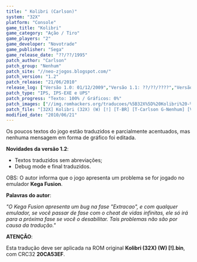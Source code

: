 ```yaml
---
title: " Kolibri (Carlson)"
system: "32X"
platform: "Console"
game_title: "Kolibri"
game_category: "Ação / Tiro"
game_players: "2"
game_developer: "Novotrade"
game_publisher: "Sega"
game_release_date: "??/??/1995"
patch_author: "Carlson"
patch_group: "Nenhum"
patch_site: "//neo-zjogos.blogspot.com/"
patch_version: "1.2"
patch_release: "21/06/2010"
release_log: ["Versão 1.0: 01/12/2009","Versão 1.1: ??/??/????","Versão 1.2: 21/06/2010"]
patch_type: "IPS, IPS-EXE e UPS"
patch_progress: "Texto: 100% / Gráficos: 0%"
patch_images: ["//img.romhackers.org/traducoes/%5B32X%5D%20Kolibri%20-%20Carlson%20-%201.png","//img.romhackers.org/traducoes/%5B32X%5D%20Kolibri%20-%20Carlson%20-%202.jpg","//img.romhackers.org/traducoes/%5B32X%5D%20Kolibri%20-%20Carlson%20-%203.png"]
patch_file: "[32X] Kolibri (32X) (W) [!] [T-BR] [T-Carlson G-Nenhum] [V-1.2 A-2010].zip"
modified_date: "2010/06/21"
---
```

Os poucos textos do jogo estão traduzidos e parcialmente acentuados, mas nenhuma mensagem em forma de gráfico foi editada.

<b>Novidades da versão 1.2</b>:

- Textos traduzidos sem abreviações;
- Debug mode e final traduzidos.

OBS: O autor informa que o jogo apresenta um problema se for jogado no emulador <b>Kega Fusion</b>.

<b>Palavras do autor</b>:

<i>"O Kega Fusion apresenta um bug na fase "Extracao", e com qualquer emulador, se você passar de fase com o cheat de vidas infinitas, ele só irá para a próxima fase se você o desabilitar. Tais problemas não são por causa da tradução."</i>
  
<b>ATENÇÃO</b>:

Esta tradução deve ser aplicada na ROM original <b>Kolibri (32X) (W) [!].bin</b>, com CRC32 <b>20CA53EF</b>.
